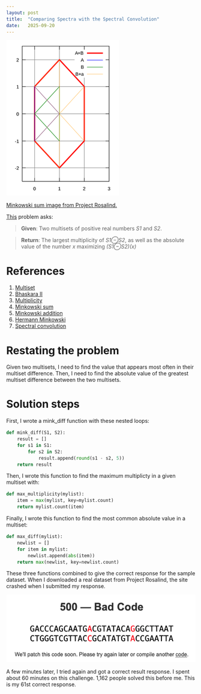 ```yaml
---
layout: post
title:  "Comparing Spectra with the Spectral Convolution"
date:   2025-09-20
---
```


![Minkowski_sum.png](../assets/Minkowski_sum.png)

[Minkowski sum image from Project Rosalind.](https://rosalind.info/glossary/minkowski-sum/)

[This](https://rosalind.info/problems/conv/) problem asks:

> **Given**: Two multisets of positive real numbers _S1_ and _S2_.

> **Return**: The largest multiplicity of _S1⊖S2_, as well as the absolute value of the number _x_ maximizing _(S1⊖S2)(x)_

<!--break-->

# References
1. [Multiset](https://en.wikipedia.org/wiki/Multiset)
2. [Bhaskara II](https://en.wikipedia.org/wiki/Bh%C4%81skara_II)
3. [Multiplicity](https://rosalind.info/glossary/multiplicity/)
4. [Minkowski sum](https://rosalind.info/glossary/minkowski-sum/)
5. [Minkowski addition](https://en.wikipedia.org/wiki/Minkowski_addition)
6. [Hermann Minkowski](https://en.wikipedia.org/wiki/Hermann_Minkowski)
7. [Spectral convolution](https://rosalind.info/glossary/spectral-convolution/)

# Restating the problem
Given two multisets, I need to find the value that appears most often in their multiset difference. Then, I need to find the absolute value of the greatest multiset difference between the two multisets.

# Solution steps
First, I wrote a mink_diff function with these nested loops:

```python
def mink_diff(S1, S2):
    result = []
    for s1 in S1:
        for s2 in S2:
            result.append(round(s1 - s2, 5))
    return result
```

Then, I wrote this function to find the maximum multiplicty in a given multiset with:

```python
def max_multiplicity(mylist):
    item = max(mylist, key=mylist.count)
    return mylist.count(item)
```

Finally, I wrote this function to find the most common absolute value in a multiset:

```python
def max_diff(mylist):
    newlist = []
    for item in mylist:
        newlist.append(abs(item))
    return max(newlist, key=newlist.count)
```

These three functions combined to give the correct response for the sample dataset.
When I downloaded a real dataset from Project Rosalind, the site crashed when I submitted my response.

![rosalind-site-fail.png](../assets/rosalind-site-fail.png)

A few minutes later, I tried again and got a correct result response. I spent about 60 minutes on this challenge. 1,162 people solved this before me. This is my 61st correct response.